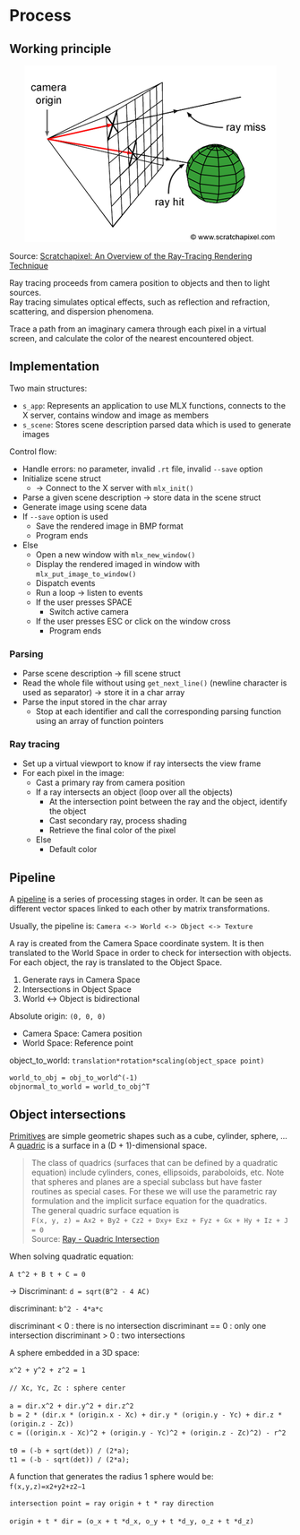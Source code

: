 # Process

## Working principle

<p align="center">
  <img src="assets/rt-setup2.png" alt="rt-setup2" />
</p>

Source: [Scratchapixel: An Overview of the Ray-Tracing Rendering Technique](https://www.scratchapixel.com/lessons/3d-basic-rendering/ray-tracing-overview)

Ray tracing proceeds from camera position to objects and then to light sources.  
Ray tracing simulates optical effects, such as reflection and refraction, scattering, and dispersion phenomena.

Trace a path from an imaginary camera through each pixel in a virtual screen, and calculate the color of the nearest encountered object.

## Implementation

Two main structures:

- `s_app`: Represents an application to use MLX functions, connects to the X server, contains window and image as members
- `s_scene`: Stores scene description parsed data which is used to generate images

Control flow:

- Handle errors: no parameter, invalid `.rt` file, invalid `--save` option
- Initialize scene struct
  - -> Connect to the X server with `mlx_init()`
- Parse a given scene description -> store data in the scene struct
- Generate image using scene data
- If `--save` option is used
  - Save the rendered image in BMP format
  - Program ends
- Else
  - Open a new window with `mlx_new_window()`
  - Display the rendered imaged in window with `mlx_put_image_to_window()`
  - Dispatch events
  - Run a loop -> listen to events
  - If the user presses SPACE
    - Switch active camera
  - If the user presses ESC or click on the window cross
    - Program ends

### Parsing

- Parse scene description -> fill scene struct
- Read the whole file without using `get_next_line()` (newline character is used as separator) -> store it in a char array
- Parse the input stored in the char array
  - Stop at each identifier and call the corresponding parsing function using an array of function pointers

### Ray tracing

- Set up a virtual viewport to know if ray intersects the view frame
- For each pixel in the image:
  - Cast a primary ray from camera position
  - If a ray intersects an object (loop over all the objects)
    - At the intersection point between the ray and the object, identify the object
    - Cast secondary ray, process shading
    - Retrieve the final color of the pixel
  - Else
    - Default color

## Pipeline

A [pipeline](https://en.wikipedia.org/wiki/Graphics_pipeline) is a series of processing stages in order. It can be seen as different vector spaces linked to each other by matrix transformations.

Usually, the pipeline is:
`Camera <-> World <-> Object <-> Texture`

A ray is created from the Camera Space coordinate system. It is then translated to the World Space in order to check for intersection with objects. For each object, the ray is translated to the Object Space.

1. Generate rays in Camera Space
2. Intersections in Object Space
3. World <-> Object is bidirectional

Absolute origin: `(0, 0, 0)`
- Camera Space: Camera position
- World Space: Reference point

object_to_world: `translation*rotation*scaling(object_space point)`

```
world_to_obj = obj_to_world^(-1)
objnormal_to_world = world_to_obj^T
```

## Object intersections

[Primitives](https://en.wikipedia.org/wiki/Geometric_primitive) are simple geometric shapes such as a cube, cylinder, sphere, ...  
A [quadric](https://en.wikipedia.org/wiki/Quadric) is a surface in a (D + 1)-dimensional space.

> The class of quadrics (surfaces that can be defined by a quadratic equation) include cylinders, cones, ellipsoids, paraboloids, etc. Note that spheres and planes are a special subclass but have faster routines as special cases. For these we will use the parametric ray formulation and the implicit surface equation for the quadratics.  
The general quadric surface equation is  
`F(x, y, z) = Ax2 + By2 + Cz2 + Dxy+ Exz + Fyz + Gx + Hy + Iz + J = 0`  
Source: [Ray - Quadric Intersection](http://skuld.bmsc.washington.edu/people/merritt/graphics/quadrics.html)

When solving quadratic equation:

`A t^2 + B t + C = 0`

-> Discriminant: `d = sqrt(B^2 - 4 AC)`

discriminant: `b^2 - 4*a*c`

discriminant < 0 : there is no intersection
discriminant == 0 : only one intersection
discriminant > 0 : two intersections

A sphere embedded in a 3D space:

```
x^2 + y^2 + z^2 = 1

// Xc, Yc, Zc : sphere center

a = dir.x^2 + dir.y^2 + dir.z^2
b = 2 * (dir.x * (origin.x - Xc) + dir.y * (origin.y - Yc) + dir.z * (origin.z - Zc))
c = ((origin.x - Xc)^2 + (origin.y - Yc)^2 + (origin.z - Zc)^2) - r^2

t0 = (-b + sqrt(det)) / (2*a);
t1 = (-b - sqrt(det)) / (2*a);
```

A function that generates the radius 1 sphere would be: `f(x,y,z)=x2+y2+z2−1`

```
intersection point = ray origin + t * ray direction

origin + t * dir = (o_x + t *d_x, o_y + t *d_y, o_z + t *d_z)
```
